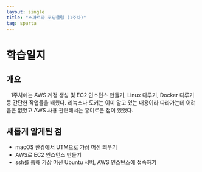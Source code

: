 ```yaml
---
layout: single
title: "스파르타 코딩클럽 (1주차)"
tag: sparta
---
```


# 학습일지

## 개요

&nbsp;&nbsp; 1주차에는 AWS 계정 생성 및 EC2 인스턴스 만들기, Linux 다루기, Docker 다루기 등 간단한 작업들을 배웠다.
리눅스나 도커는 이미 알고 있는 내용이라 따라가는데 어려움은 없었고 AWS 사용 관련해서는 흥미로운 점이 있었다.

## 새롭게 알게된 점

- macOS 환경에서 UTM으로 가상 머신 띄우기
- AWS로 EC2 인스턴스 만들기
- ssh를 통해 가상 머신 Ubuntu 서버, AWS 인스턴스에 접속하기
